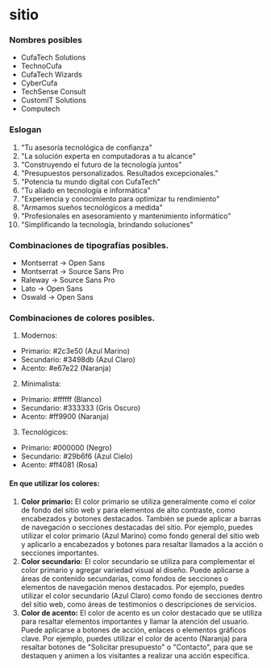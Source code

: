 # sitio

### Nombres posibles

  - CufaTech Solutions
  - TechnoCufa
  - CufaTech Wizards
  - CyberCufa
  - TechSense Consult
  - CustomIT Solutions
  - Computech
  

### Eslogan

  1. "Tu asesoría tecnológica de confianza"
  2. "La solución experta en computadoras a tu alcance"
  3. "Construyendo el futuro de la tecnología juntos" 
  4. "Presupuestos personalizados. Resultados excepcionales."
  5. "Potencia tu mundo digital con CufaTech"
  6. "Tu aliado en tecnología e informática"
  7. "Experiencia y conocimiento para optimizar tu rendimiento"
  8. "Armamos sueños tecnológicos a medida"
  9. "Profesionales en asesoramiento y mantenimiento informático"
  10. "Simplificando la tecnología, brindando soluciones"

### Combinaciones de tipografías posibles.

  - Montserrat -> Open Sans
  - Montserrat -> Source Sans Pro
  - Raleway    -> Source Sans Pro
  - Lato       -> Open Sans
  - Oswald     -> Open Sans


### Combinaciones de colores posibles.

  1. Modernos:
   - Primario: #2c3e50 (Azul Marino)
   - Secundario: #3498db (Azul Claro)
   - Acento: #e67e22 (Naranja) 
    
  2. Minimalista:
   - Primario: #ffffff (Blanco)
   - Secundario: #333333 (Gris Oscuro)
   - Acento: #ff9900 (Naranja)
    
  3. Tecnológicos:
   - Primario: #000000 (Negro)
   - Secundario: #29b6f6 (Azul Cielo)
   - Acento: #ff4081 (Rosa)

#### En que utilizar los colores:

  1. **Color primario:** El color primario se utiliza generalmente como el color de fondo del sitio web y para elementos de alto contraste, como encabezados y botones destacados. También se puede aplicar a barras de navegación o secciones destacadas del sitio. Por ejemplo, puedes utilizar el color primario (Azul Marino) como fondo general del sitio web y aplicarlo a encabezados y botones para resaltar llamados a la acción o secciones importantes.
  2. **Color secundario:** El color secundario se utiliza para complementar el color primario y agregar variedad visual al diseño. Puede aplicarse a áreas de contenido secundarias, como fondos de secciones o elementos de navegación menos destacados. Por ejemplo, puedes utilizar el color secundario (Azul Claro) como fondo de secciones dentro del sitio web, como áreas de testimonios o descripciones de servicios.
  3. **Color de acento:** El color de acento es un color destacado que se utiliza para resaltar elementos importantes y llamar la atención del usuario. Puede aplicarse a botones de acción, enlaces o elementos gráficos clave. Por ejemplo, puedes utilizar el color de acento (Naranja) para resaltar botones de "Solicitar presupuesto" o "Contacto", para que se destaquen y animen a los visitantes a realizar una acción específica.
